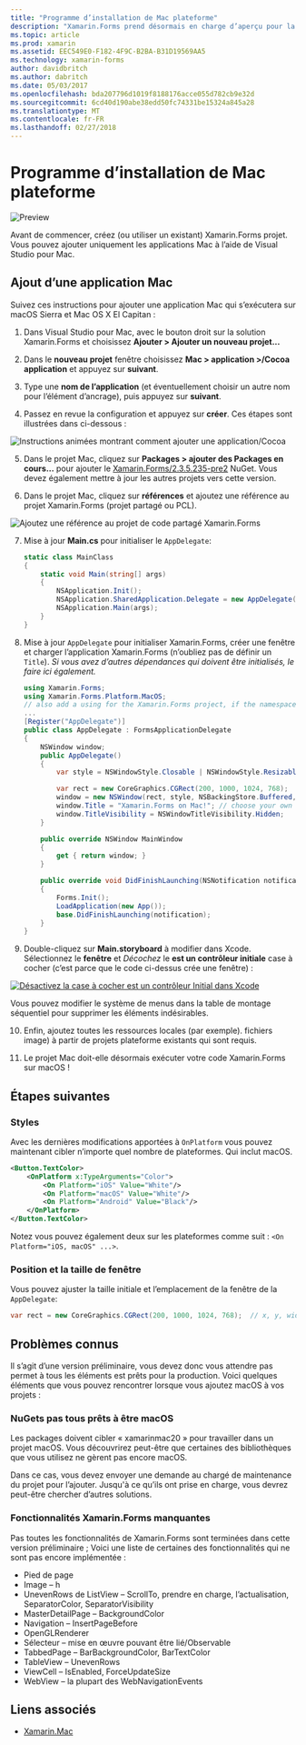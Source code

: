 ```yaml
---
title: "Programme d’installation de Mac plateforme"
description: "Xamarin.Forms prend désormais en charge d’aperçu pour la plateforme Mac"
ms.topic: article
ms.prod: xamarin
ms.assetid: EEC549E0-F182-4F9C-B2BA-B31D19569AA5
ms.technology: xamarin-forms
author: davidbritch
ms.author: dabritch
ms.date: 05/03/2017
ms.openlocfilehash: bda207796d1019f8188176acce055d782cb9e32d
ms.sourcegitcommit: 6cd40d190abe38edd50fc74331be15324a845a28
ms.translationtype: MT
ms.contentlocale: fr-FR
ms.lasthandoff: 02/27/2018
---
```

# <a name="mac-platform-setup"></a>Programme d’installation de Mac plateforme

![Preview](~/media/shared/preview.png)

Avant de commencer, créez (ou utiliser un existant) Xamarin.Forms projet.
Vous pouvez ajouter uniquement les applications Mac à l’aide de Visual Studio pour Mac.

## <a name="adding-a-mac-app"></a>Ajout d’une application Mac

Suivez ces instructions pour ajouter une application Mac qui s’exécutera sur macOS Sierra et Mac OS X El Capitan :

1. Dans Visual Studio pour Mac, avec le bouton droit sur la solution Xamarin.Forms et choisissez **Ajouter > Ajouter un nouveau projet...**

2. Dans le **nouveau projet** fenêtre choisissez **Mac > application >/Cocoa application** et appuyez sur **suivant**.

3. Type une **nom de l’application** (et éventuellement choisir un autre nom pour l’élément d’ancrage), puis appuyez sur **suivant**.

4. Passez en revue la configuration et appuyez sur **créer**. Ces étapes sont illustrées dans ci-dessous :

  ![Instructions animées montrant comment ajouter une application/Cocoa](mac-images/add-macos-proj.gif)

5. Dans le projet Mac, cliquez sur **Packages > ajouter des Packages en cours...**  pour ajouter le [Xamarin.Forms/2.3.5.235-pre2](https://www.nuget.org/packages/Xamarin.Forms/2.3.5.235-pre2) NuGet. Vous devez également mettre à jour les autres projets vers cette version.

6. Dans le projet Mac, cliquez sur **références** et ajoutez une référence au projet Xamarin.Forms (projet partagé ou PCL).

  ![Ajoutez une référence au projet de code partagé Xamarin.Forms](mac-images/references-sml.png)

7. Mise à jour **Main.cs** pour initialiser le `AppDelegate`:

    ```csharp
    static class MainClass
    {
        static void Main(string[] args)
        {
            NSApplication.Init();
            NSApplication.SharedApplication.Delegate = new AppDelegate(); // add this line
            NSApplication.Main(args);
        }
    }
    ```

8. Mise à jour `AppDelegate` pour initialiser Xamarin.Forms, créer une fenêtre et charger l’application Xamarin.Forms (n’oubliez pas de définir un `Title`). _Si vous avez d’autres dépendances qui doivent être initialisés, le faire ici également._

    ```csharp
    using Xamarin.Forms;
    using Xamarin.Forms.Platform.MacOS;
    // also add a using for the Xamarin.Forms project, if the namespace is different to this file
    ...
    [Register("AppDelegate")]
    public class AppDelegate : FormsApplicationDelegate
    {
        NSWindow window;
        public AppDelegate()
        {
            var style = NSWindowStyle.Closable | NSWindowStyle.Resizable | NSWindowStyle.Titled;

            var rect = new CoreGraphics.CGRect(200, 1000, 1024, 768);
            window = new NSWindow(rect, style, NSBackingStore.Buffered, false);
            window.Title = "Xamarin.Forms on Mac!"; // choose your own Title here
            window.TitleVisibility = NSWindowTitleVisibility.Hidden;
        }

        public override NSWindow MainWindow
        {
            get { return window; }
        }

        public override void DidFinishLaunching(NSNotification notification)
        {
            Forms.Init();
            LoadApplication(new App());
            base.DidFinishLaunching(notification);
        }
    }
    ```

9. Double-cliquez sur **Main.storyboard** à modifier dans Xcode. Sélectionnez le **fenêtre** et _Décochez_ le **est un contrôleur initiale** case à cocher (c’est parce que le code ci-dessus crée une fenêtre) :

  [ ![Désactivez la case à cocher est un contrôleur Initial dans Xcode](mac-images/xcode-init-controller-sml.png)](mac-images/xcode-init-controller.png)

  Vous pouvez modifier le système de menus dans la table de montage séquentiel pour supprimer les éléments indésirables.

10. Enfin, ajoutez toutes les ressources locales (par exemple). fichiers image) à partir de projets plateforme existants qui sont requis.

11. Le projet Mac doit-elle désormais exécuter votre code Xamarin.Forms sur macOS !

## <a name="next-steps"></a>Étapes suivantes

### <a name="styling"></a>Styles

Avec les dernières modifications apportées à `OnPlatform` vous pouvez maintenant cibler n’importe quel nombre de plateformes. Qui inclut macOS.

```xml
<Button.TextColor>
    <OnPlatform x:TypeArguments="Color">
        <On Platform="iOS" Value="White"/>
        <On Platform="macOS" Value="White"/>
        <On Platform="Android" Value="Black"/>
    </OnPlatform>
</Button.TextColor>
```

Notez vous pouvez également deux sur les plateformes comme suit : `<On Platform="iOS, macOS" ...>`.

### <a name="window-size-and-position"></a>Position et la taille de fenêtre

Vous pouvez ajuster la taille initiale et l’emplacement de la fenêtre de la `AppDelegate`:

```csharp
var rect = new CoreGraphics.CGRect(200, 1000, 1024, 768);  // x, y, width, height
```

## <a name="known-issues"></a>Problèmes connus

Il s’agit d’une version préliminaire, vous devez donc vous attendre pas permet à tous les éléments est prêts pour la production. Voici quelques éléments que vous pouvez rencontrer lorsque vous ajoutez macOS à vos projets :

### <a name="not-all-nugets-are-ready-for-macos"></a>NuGets pas tous prêts à être macOS

Les packages doivent cibler « xamarinmac20 » pour travailler dans un projet macOS. Vous découvrirez peut-être que certaines des bibliothèques que vous utilisez ne gèrent pas encore macOS.

Dans ce cas, vous devez envoyer une demande au chargé de maintenance du projet pour l’ajouter. Jusqu'à ce qu’ils ont prise en charge, vous devrez peut-être chercher d’autres solutions.

### <a name="missing-xamarinforms-features"></a>Fonctionnalités Xamarin.Forms manquantes

Pas toutes les fonctionnalités de Xamarin.Forms sont terminées dans cette version préliminaire ; Voici une liste de certaines des fonctionnalités qui ne sont pas encore implémentée :

* Pied de page
* Image – h
* UnevenRows de ListView – ScrollTo, prendre en charge, l’actualisation, SeparatorColor, SeparatorVisibility
* MasterDetailPage – BackgroundColor
* Navigation – InsertPageBefore
* OpenGLRenderer
* Sélecteur – mise en œuvre pouvant être lié/Observable
* TabbedPage – BarBackgroundColor, BarTextColor
* TableView – UnevenRows
* ViewCell – IsEnabled, ForceUpdateSize
* WebView – la plupart des WebNavigationEvents


## <a name="related-links"></a>Liens associés

- [Xamarin.Mac](~/mac/index.yml)
